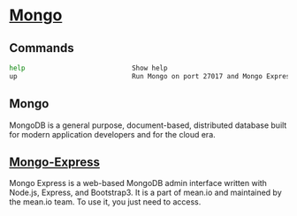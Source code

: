# [Mongo](https://hub.docker.com/_/mongo)

## Commands

```bash
help                           Show help
up                             Run Mongo on port 27017 and Mongo Express on port 8081
```

## Mongo

MongoDB is a general purpose, document-based, distributed database built for modern application developers and for the cloud era.

## [Mongo-Express](http://localhost:8081)

Mongo Express is a web-based MongoDB admin interface written with Node.js, Express, and Bootstrap3. It is a part of mean.io and maintained by the mean.io team. To use it, you just need to access.